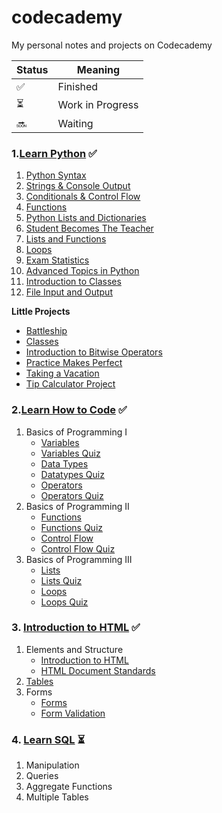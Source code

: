 # codecademy
My personal notes and projects on Codecademy

| Status | Meaning |
|--|--|
| ✅ | Finished |
| ⏳| Work in Progress |
| 🔜 | Waiting |


### 1.[Learn Python](https://github.com/hevalhazalkurt/Learn_Code_Study_Notes/tree/master/CodeCademy/Python) ✅
1. [Python Syntax](https://github.com/hevalhazalkurt/Learn_Code_Study_Notes/blob/master/CodeCademy/Python/Notes/1_Python_Syntax.md)
2. [Strings & Console Output](https://github.com/hevalhazalkurt/Learn_Code_Study_Notes/blob/master/CodeCademy/Python/Notes/2_Strings_and_Console_Output.md)
3. [Conditionals & Control Flow](https://github.com/hevalhazalkurt/Learn_Code_Study_Notes/blob/master/CodeCademy/Python/Notes/3_Conditionals_and_Control_Flow.md)
4. [Functions](https://github.com/hevalhazalkurt/Learn_Code_Study_Notes/blob/master/CodeCademy/Python/Notes/4_Functions.md)
5. [Python Lists and Dictionaries](https://github.com/hevalhazalkurt/Learn_Code_Study_Notes/blob/master/CodeCademy/Python/Notes/5_Python_Lists_and_Dictionaries.md)
6. [Student Becomes The Teacher](https://github.com/hevalhazalkurt/Learn_Code_Study_Notes/blob/master/CodeCademy/Python/Notes/6_Student_Becomes_The_Teacher.md)
7. [Lists and Functions](https://github.com/hevalhazalkurt/Learn_Code_Study_Notes/blob/master/CodeCademy/Python/Notes/7_Lists_and_Functions.md)
8. [Loops](https://github.com/hevalhazalkurt/Learn_Code_Study_Notes/blob/master/CodeCademy/Python/Notes/8_Loops.md)
9. [Exam Statistics](https://github.com/hevalhazalkurt/Learn_Code_Study_Notes/blob/master/CodeCademy/Python/Notes/9_Exam_Statistics.md)
10. [Advanced Topics in Python](https://github.com/hevalhazalkurt/Learn_Code_Study_Notes/blob/master/CodeCademy/Python/Notes/10_Advanced_Topics_in_Python.md)
11. [Introduction to Classes](https://github.com/hevalhazalkurt/Learn_Code_Study_Notes/blob/master/CodeCademy/Python/Notes/11_Introduction_to_Classes.md)
12. [File Input and Output](https://github.com/hevalhazalkurt/Learn_Code_Study_Notes/blob/master/CodeCademy/Python/Notes/12_File_Input_Output.md)

**Little Projects**
* [Battleship](https://github.com/hevalhazalkurt/Learn_Code_Study_Notes/blob/master/CodeCademy/Python/Notes/Battleship.md)
* [Classes](https://github.com/hevalhazalkurt/Learn_Code_Study_Notes/blob/master/CodeCademy/Python/Notes/Classes.md)
* [Introduction to Bitwise Operators](https://github.com/hevalhazalkurt/Learn_Code_Study_Notes/blob/master/CodeCademy/Python/Notes/Introduction_to_Bitwise_Operators.md)
* [Practice Makes Perfect](https://github.com/hevalhazalkurt/Learn_Code_Study_Notes/blob/master/CodeCademy/Python/Notes/Practice_Makes_Perfect.md)
* [Taking a Vacation](https://github.com/hevalhazalkurt/Learn_Code_Study_Notes/blob/master/CodeCademy/Python/Notes/Taking_a_Vacation.md)
* [Tip Calculator Project](https://github.com/hevalhazalkurt/Learn_Code_Study_Notes/blob/master/CodeCademy/Python/Notes/Tip_Calculator_Project.md)  


### 2.[Learn How to Code](https://github.com/hevalhazalkurt/Learn_Code_Study_Notes/tree/master/CodeCademy/Learn_How_to_Code) ✅
1. Basics of Programming I
	* [Variables](https://github.com/hevalhazalkurt/Learn_Code_Study_Notes/blob/master/CodeCademy/Learn_How_to_Code/Notes/Basics_of_Programming_I-Variables.md)
	* [Variables Quiz](https://github.com/hevalhazalkurt/Learn_Code_Study_Notes/blob/master/CodeCademy/Learn_How_to_Code/Notes/Basics_of_Programming_I-Variables_Quiz.md)
	* [Data Types](https://github.com/hevalhazalkurt/Learn_Code_Study_Notes/blob/master/CodeCademy/Learn_How_to_Code/Notes/Basics_of_Programming_I-Data_Types.md)
	* [Datatypes Quiz](https://github.com/hevalhazalkurt/Learn_Code_Study_Notes/blob/master/CodeCademy/Learn_How_to_Code/Notes/Basics_of_Programming_I-Datatypes_Quiz.md)
	* [Operators](https://github.com/hevalhazalkurt/Learn_Code_Study_Notes/blob/master/CodeCademy/Learn_How_to_Code/Notes/Basics_of_Programming_I-Operators.md)
	* [Operators Quiz](https://github.com/hevalhazalkurt/Learn_Code_Study_Notes/blob/master/CodeCademy/Learn_How_to_Code/Notes/Basics_of_Programming_I-Operators_Quiz.md)
2. Basics of Programming II
	* [Functions](https://github.com/hevalhazalkurt/Learn_Code_Study_Notes/blob/master/CodeCademy/Learn_How_to_Code/Notes/Basics_of_Programming_I-Functions.md)
	* [Functions Quiz](https://github.com/hevalhazalkurt/Learn_Code_Study_Notes/blob/master/CodeCademy/Learn_How_to_Code/Notes/Basics_of_Programming_I-Functions_Quiz.md)
	* [Control Flow](https://github.com/hevalhazalkurt/Learn_Code_Study_Notes/blob/master/CodeCademy/Learn_How_to_Code/Notes/Basics_of_Programming_I-Control_Flow.md)
	* [Control Flow Quiz](https://github.com/hevalhazalkurt/Learn_Code_Study_Notes/blob/master/CodeCademy/Learn_How_to_Code/Notes/Basics_of_Programming_I-Control_Flow_Quiz.md)
3. Basics of Programming III
	* [Lists](https://github.com/hevalhazalkurt/Learn_Code_Study_Notes/blob/master/CodeCademy/Learn_How_to_Code/Notes/Basics_of_Programming_I-Lists.md)
	* [Lists Quiz](https://github.com/hevalhazalkurt/Learn_Code_Study_Notes/blob/master/CodeCademy/Learn_How_to_Code/Notes/Basics_of_Programming_I-Lists_Quiz.md)
	* [Loops](https://github.com/hevalhazalkurt/Learn_Code_Study_Notes/blob/master/CodeCademy/Learn_How_to_Code/Notes/Basics_of_Programming_I-Loops.md)
	* [Loops Quiz](https://github.com/hevalhazalkurt/Learn_Code_Study_Notes/commit/dd191492427c24d2c01ec6973dbaf32388d88e02)


### 3. [Introduction to HTML](https://github.com/hevalhazalkurt/Learn_Code_Study_Notes/tree/master/CodeCademy/%20Introduction_to_HTML) ✅
1. Elements and Structure
	* [Introduction to HTML](https://github.com/hevalhazalkurt/Learn_Code_Study_Notes/blob/master/CodeCademy/%20Introduction_to_HTML/Notes/1.1_Introduction_to_HTML.md)
	* [HTML Document Standards](https://github.com/hevalhazalkurt/Learn_Code_Study_Notes/blob/master/CodeCademy/%20Introduction_to_HTML/Notes/1.2_HTML_Document_Standards.md)
2. [Tables](https://github.com/hevalhazalkurt/Learn_Code_Study_Notes/blob/master/CodeCademy/%20Introduction_to_HTML/Notes/2.1_Tables.md)
3. Forms
	* [Forms](https://github.com/hevalhazalkurt/Learn_Code_Study_Notes/blob/master/CodeCademy/%20Introduction_to_HTML/Notes/3.1_Forms.md)
	* [Form Validation](https://github.com/hevalhazalkurt/Learn_Code_Study_Notes/blob/master/CodeCademy/%20Introduction_to_HTML/Notes/3.2_Form_Validation.md)


### 4. [Learn SQL](https://github.com/hevalhazalkurt/Learn_Code_Study_Notes/tree/master/CodeCademy/Learn_SQL) ⏳
1. Manipulation
2. Queries
3. Aggregate Functions
4. Multiple Tables
